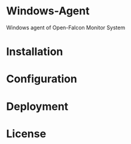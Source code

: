 # Windows-Agent
Windows agent of Open-Falcon Monitor System

# Installation

# Configuration

# Deployment

# License
